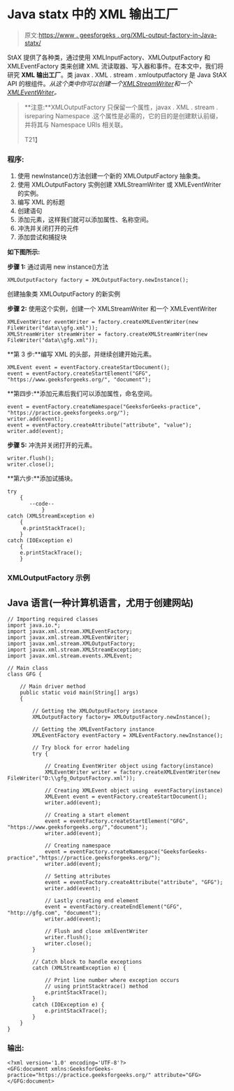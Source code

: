 # Java statx 中的 XML 输出工厂

> 原文:[https://www . geesforgeks . org/XML-output-factory-in-Java-statx/](https://www.geeksforgeeks.org/xml-output-factory-in-java-stax/)

StAX 提供了各种类，通过使用 XMLInputFactory、XMLOutputFactory 和 XMLEventFactory 类来创建 XML 流读取器、写入器和事件。在本文中，我们将研究 **XML 输出工厂**。类 javax . XML . stream . xmloutputfactory 是 Java StAX API 的根组件。*从这个类中你可以创建一个*[*XMLStreamWriter*](https://www.geeksforgeeks.org/xmlstreamwriter-in-java-stax/)*和一个*[*XMLEventWriter*](https://www.geeksforgeeks.org/xml-eventwriter-in-java-stax-api/)*。*

> **注意:**XMLOutputFactory 只保留一个属性，javax . XML . stream . isreparing Namespace .这个属性是必需的，它的目的是创建默认前缀，并将其与 Namespace URIs 相关联。
> 
> T21】

### 程序:

1.  使用 newInstance()方法创建一个新的 XMLOutputFactory 抽象类。
2.  使用 XMLOutputFactory 实例创建 XMLStreamWriter 或 XMLEventWriter 的实例。
3.  编写 XML 的标题
4.  创建语句
5.  添加元素，这样我们就可以添加属性、名称空间。
6.  冲洗并关闭打开的元件
7.  添加尝试和捕捉块

**如下图所示:**

**步骤 1:** 通过调用 new instance()方法

```
XMLOutputFactory factory = XMLOutputFactory.newInstance();
```

创建抽象类 XMLOutputFactory 的新实例

**步骤 2:** 使用这个实例，创建一个 XMLStreamWriter 和一个 XMLEventWriter

```
XMLEventWriter eventWriter = factory.createXMLEventWriter(new FileWriter("data\\gfg.xml"));
XMLStreamWriter streamWriter = factory.createXMLStreamWriter(new FileWriter("data\\gfg.xml"));
```

**第 3 步:**编写 XML 的头部，并继续创建开始元素。

```
XMLEvent event = eventFactory.createStartDocument();
event = eventFactory.createStartElement("GFG", "https://www.geeksforgeeks.org/", "document");
```

**第四步:**添加元素后我们可以添加属性，命名空间。

```
event = eventFactory.createNamespace("GeeksforGeeks-practice", "https://practice.geeksforgeeks.org/");
writer.add(event);
event = eventFactory.createAttribute("attribute", "value");
writer.add(event);
```

**步骤 5:** 冲洗并关闭打开的元素。

```
writer.flush();
writer.close();
```

**第六步:**添加试捕块。

```
try 
    {
       --code--
           } 
catch (XMLStreamException e) 
    {
     e.printStackTrace();
    } 
catch (IOException e) 
    {
    e.printStackTrace();
    }
```

### **XMLOutputFactory 示例**

## Java 语言(一种计算机语言，尤用于创建网站)

```
// Importing required classes
import java.io.*;
import javax.xml.stream.XMLEventFactory;
import javax.xml.stream.XMLEventWriter;
import javax.xml.stream.XMLOutputFactory;
import javax.xml.stream.XMLStreamException;
import javax.xml.stream.events.XMLEvent;

// Main class
class GFG {

    // Main driver method
    public static void main(String[] args)
    {

        // Getting the XMLOutputFactory instance
        XMLOutputFactory factory= XMLOutputFactory.newInstance();

        // Getting the XMLEventFactory instance
        XMLEventFactory eventFactory = XMLEventFactory.newInstance();

        // Try block for error hadeling
        try {

            // Creating EventWriter object using factory(instance)
            XMLEventWriter writer = factory.createXMLEventWriter(new FileWriter("D:\\gfg_OutputFactory.xml"));

            // Creating XMLEvent object using  eventFactory(instance)
            XMLEvent event = eventFactory.createStartDocument();
            writer.add(event);

            // Creating a start element
            event = eventFactory.createStartElement("GFG", "https://www.geeksforgeeks.org/","document");
            writer.add(event);

            // Creating namespace
            event = eventFactory.createNamespace("GeeksforGeeks-practice","https://practice.geeksforgeeks.org/");
            writer.add(event);

            // Setting attributes
            event = eventFactory.createAttribute("attribute", "GFG");
            writer.add(event);

            // Lastly creating end element
            event = eventFactory.createEndElement("GFG", "http://gfg.com", "document");
            writer.add(event);

            // Flush and close xmlEventWriter
            writer.flush();
            writer.close();
        }

        // Catch block to handle exceptions
        catch (XMLStreamException e) {

            // Print line number where exception occurs
            // using printStacktrace() method
            e.printStackTrace();
        }
        catch (IOException e) {
            e.printStackTrace();
        }
    }
}
```

### 输出:

```
<?xml version='1.0' encoding='UTF-8'?>
<GFG:document xmlns:GeeksforGeeks-practice="https://practice.geeksforgeeks.org/" attribute="GFG>
</GFG:document>
```